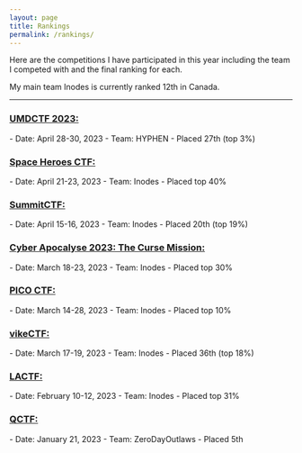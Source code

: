 ```yaml
---
layout: page
title: Rankings
permalink: /rankings/
---
```


Here are the competitions I have participated in this year including the team I competed with and the final ranking for each. 

My main team Inodes is currently ranked 12th in Canada. 

---

<h3><a href="https://ctftime.org/event/1949">UMDCTF 2023:</a></h3>
- Date:  April 28-30, 2023
- Team: HYPHEN
- Placed 27th (top 3%)

<h3><a href="https://ctftime.org/event/1856">Space Heroes CTF:</a></h3>
- Date: April 21-23, 2023
- Team: Inodes
- Placed top 40%

<h3><a href="https://ctftime.org/event/1862">SummitCTF:</a></h3>
- Date: April 15-16, 2023
- Team: Inodes
- Placed 20th (top 19%)

<h3><a href="https://ctftime.org/event/1889">Cyber Apocalyse 2023: The Curse Mission:</a></h3>
- Date: March 18-23, 2023
- Team: Inodes
- Placed top 30%

<h3><a href="https://picoctf.org/)">PICO CTF:</a></h3>
- Date: March 14-28, 2023
- Team: Inodes
- Placed top 10%

<h3><a href="https://ctftime.org/event/1884">vikeCTF:</a></h3>
- Date: March 17-19, 2023
- Team: Inodes
- Placed 36th (top 18%)

<h3><a href="https://ctftime.org/event/1732">LACTF:</a></h3>
- Date: February 10-12, 2023
- Team: Inodes
- Placed top 31%

<h3><a href="https://qctf.ca/">QCTF:</a></h3>
- Date: January 21, 2023
- Team: ZeroDayOutlaws
- Placed 5th 



